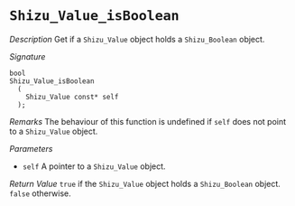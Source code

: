 # `Shizu_Value_isBoolean`

*Description*
Get if a `Shizu_Value` object holds a `Shizu_Boolean` object.

*Signature*
```
bool
Shizu_Value_isBoolean
  (
    Shizu_Value const* self
  );
```

*Remarks*
The behaviour of this function is undefined if `self` does not point to a `Shizu_Value` object.

*Parameters*
- `self` A pointer to a `Shizu_Value` object.

*Return Value*
`true` if the `Shizu_Value` object holds a `Shizu_Boolean` object. `false` otherwise.
